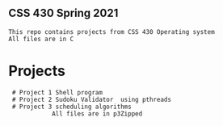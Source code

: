 ## CSS 430 Spring 2021 
    This repo contains projects from CSS 430 Operating system 
    All files are in C

   # Projects 

     # Project 1 Shell program 
     # Project 2 Sudoku Validator  using pthreads  
     # Project 3 scheduling algorithms
                All files are in p3Zipped 
   

